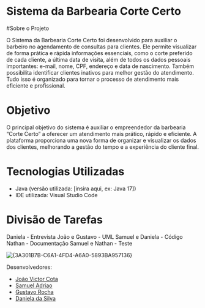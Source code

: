 # Sistema da Barbearia Corte Certo

#Sobre o Projeto

O Sistema da Barbearia Corte Certo foi desenvolvido para auxiliar o barbeiro no agendamento de consultas para clientes. Ele permite visualizar de forma prática e rápida informações essenciais, como o corte preferido de cada cliente, a última data de visita, além de todos os dados pessoais importantes: e-mail, nome, CPF, endereço e data de nascimento. Também possibilita identificar clientes inativos para melhor gestão do atendimento. Tudo isso é organizado para tornar o processo de atendimento mais eficiente e profissional.

# Objetivo
O principal objetivo do sistema é auxiliar o empreendedor da barbearia “Corte Certo” a oferecer um atendimento mais prático, rápido e eficiente. A plataforma proporciona uma nova forma de organizar e visualizar os dados dos clientes, melhorando a gestão do tempo e a experiência do cliente final.

# Tecnologias Utilizadas

- Java (versão utilizada: [insira aqui, ex: Java 17])
- IDE utilizada: Visual Studio Code

# Divisão de Tarefas
Daniela - Entrevista
João e Gustavo - UML
Samuel e Daniela - Código
Nathan - Documentação
Samuel e Nathan - Teste

![{3A301B7B-C6A1-4FD4-A6A0-5893BA957136}](https://github.com/user-attachments/assets/37c07ff9-5f56-4fe7-99d8-29fb5f7e9f93)

Desenvolvedores:  
- [João Victor Cota](https://github.com/JoaoVictorCota)  
- [Samuel Adriao](https://github.com/Samuel-Adriao)  
- [Gustavo Rocha](https://github.com/gustavotrocha06)  
- [Daniela da Silva](https://github.com/danieladasilva0)  

